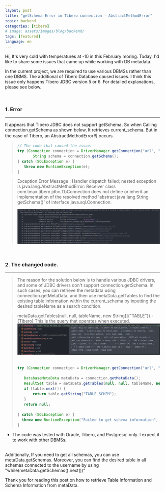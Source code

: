 ```yaml
---
layout: post
title: "getSchema Error in Tibero connection - AbstractMethodError"
topic: backend
categories: [tibero]
# image: assets/images/blog/backend/
tags: [featured]
language: en
---
```


Hi, It's very cold with temperatures at -10 in this February moring.
Today, I'd like to share some issues that came up while working with DB metadata.   

In the current project, we are required to use various DBMSs rather than one DBMS. The additional of Tibero Database caused issues.
I think this issue only happens Tibero JDBC version 5 or 6.
For detailed explanations, please see below.


<br>

### 1. Error  

---   
It appears that Tibero JDBC does not support getSchema. So when Calling connection.getSchema as shown below,
It retrieves current_schema. But in the case of Tibero, an AbstractMethodError의 occurs.   


>```java
> // The code that caused the issue.
>try (Connection connection = DriverManager.getConnection("url", "username", "password")) {
>        String schema = connection.getSchema();
>} catch (SQLException e) {
>    throw new RuntimeException(e);
>}
>
>```

>Exception Error Message : Handler dispatch failed; nested exception is java.lang.AbstractMethodError: Receiver class com.tmax.tibero.jdbc.TbConnection does not define or inherit an implementation of the resolved method 'abstract java.lang.String getSchema()' of interface java.sql.Connection.   
>
> ![tiberoerror](/assets/images/blog/backend/250204/tiberoError.png)   

<br>

### 2. The changed code.
---   
>The reason for the solution below is to handle various JDBC drivers, and some of JDBC drivers don't support connection.getSchema.
In such cases, you can retrieve the metadata using connection.getMetaData, and then use metaData.getTables 
to find the existing table information within the current_schema by inputting the desired tableName as a search condition.   

> metaData.getTables(null, null, tableName, new String[]{"TABLE"}) - (Tibero) This is the query that operates when executed.   
>![debug](/assets/images/blog/backend/250204/debug.png)     
>
>```java
> 
>try (Connection connection = DriverManager.getConnection("url", "username", "password")) {
>    
>    DatabaseMetaData metaData = connection.getMetaData();
>    ResultSet table = metaData.getTables(null, null, tableName, new String[]{"TABLE"});
>    if (table.next()) {
>        return table.getString("TABLE_SCHEM");
>    }
>    return null;
>            
>} catch (SQLException e) {
>   throw new RuntimeException("Failed to get schema information", e);
>}
>
>```   
* The code was tested with Oracle, Tibero, and Postgresql only. I expect it to work with other DBMSs.   

   
<br>
Additionally, If you need to get all schemas, you can use metaData.getSchemas. 
Moreover, you can find the desired table in all schemas connected to the username by using "while(metaData.getSchemas().next())"

Thank you for reading this post on how to retrieve Table Information and Schema Information from metaData.   